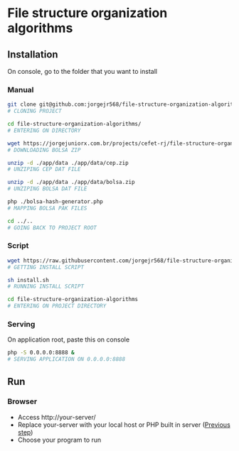 # File structure organization algorithms

## Installation

On console, go to the folder that you want to install
### Manual
```bash
git clone git@github.com:jorgejr568/file-structure-organization-algorithms.git 
# CLONING PROJECT

cd file-structure-organization-algorithms/ 
# ENTERING ON DIRECTORY

wget https://jorgejuniorx.com.br/projects/cefet-rj/file-structure-organization-algorithms/app/data/bolsa.zip -O ./app/data/bolsa.zip
# DOWNLOADING BOLSA ZIP

unzip -d ./app/data ./app/data/cep.zip
# UNZIPING CEP DAT FILE

unzip -d ./app/data ./app/data/bolsa.zip
# UNZIPING BOLSA DAT FILE

php ./bolsa-hash-generator.php
# MAPPING BOLSA PAK FILES

cd ../..
# GOING BACK TO PROJECT ROOT
```

### Script
```bash
wget https://raw.githubusercontent.com/jorgejr568/file-structure-organization-algorithms/master/install.sh -O ./install.sh
# GETTING INSTALL SCRIPT

sh install.sh
# RUNNING INSTALL SCRIPT

cd file-structure-organization-algorithms 
# ENTERING ON PROJECT DIRECTORY 
```

### Serving

On application root, paste this on console
```bash
php -S 0.0.0.0:8888 &
# SERVING APPLICATION ON 0.0.0.0:8888
```

## Run

### Browser

- Access http://your-server/
- Replace your-server with your local host or PHP built in server ([Previous step](#serving))
- Choose your program to run